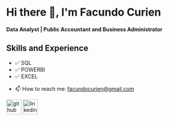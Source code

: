 # Hi there 👋, I'm Facundo Curien
#### Data Analyst | Public Accountant and Business Administrator

## Skills and Experience
* ✅ SQL
* ✅ POWERBI
* ✅ EXCEL


- 📫 How to reach me: facundocurien@gmail.com 


[<img src='https://cdn.jsdelivr.net/npm/simple-icons@3.0.1/icons/github.svg' alt='github' height='40'>](https://github.com/FacundoCurien)  [<img src='https://cdn.jsdelivr.net/npm/simple-icons@3.0.1/icons/linkedin.svg' alt='linkedin' height='40'>](https://www.linkedin.com/in/facundo-curien-data-analyst/)  

